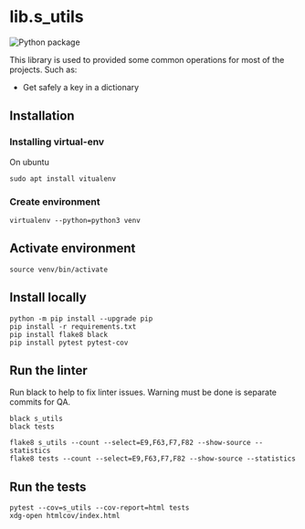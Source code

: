 # lib.s_utils

![Python package](https://github.com/soft-r-evolution/lib.s_utils/workflows/Python%20package/badge.svg)

This library is used to provided some common operations for most of the projects. Such as:

* Get safely a key in a dictionary

## Installation

### Installing virtual-env

On ubuntu

```
sudo apt install vitualenv
```

### Create environment

```
virtualenv --python=python3 venv
```

## Activate environment

```
source venv/bin/activate
```

## Install locally

```
python -m pip install --upgrade pip
pip install -r requirements.txt
pip install flake8 black
pip install pytest pytest-cov
```

## Run the linter

Run black to help to fix linter issues. Warning must be done is separate commits for QA.

```
black s_utils
black tests
```

```
flake8 s_utils --count --select=E9,F63,F7,F82 --show-source --statistics
flake8 tests --count --select=E9,F63,F7,F82 --show-source --statistics
```

## Run the tests

```
pytest --cov=s_utils --cov-report=html tests
xdg-open htmlcov/index.html
```

